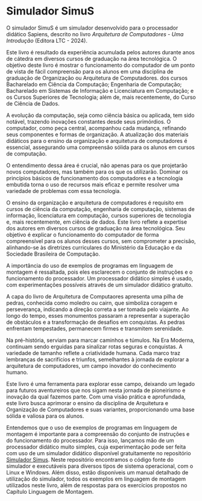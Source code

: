 # Simulador SimuS 

O simulador SimuS é um simulador desenvolvido para o processador didático Sapiens, descrito no livro *Arquitetura de Computadores - Uma Introdução* (Editora LTC - 2024).

Este livro é resultado da experiência acumulada pelos autores durante anos de cátedra em diversos cursos de graduação na área tecnológica. O objetivo deste livro é mostrar o funcionamento do computador de um ponto de vista de fácil compreensão para os alunos em uma disciplina de graduação de Organização ou Arquitetura de Computadores. dos cursos Bacharelado em Ciência da Computação; Engenharia de Computação; Bacharelado em Sistemas de Informação e Licenciatura em Computação; e os Cursos Superiores de Tecnologia;  além de, mais recentemente, do Curso de Ciência de Dados.

A evolução da computação, seja como ciência básica ou aplicada, tem sido notável, trazendo inovações constantes desde seus primórdios. O computador, como peça central, acompanhou cada mudança, refinando seus componentes e formas de organização. A atualização dos materiais didáticos para o ensino da organização e arquitetura de computadores é essencial, assegurando uma compreensão sólida para os alunos em cursos de computação.

O entendimento dessa área é crucial, não apenas para os que projetarão novos computadores, mas também para os que os utilizarão. Dominar os princípios básicos de funcionamento dos computadores e a tecnologia embutida torna o uso de recursos mais eficaz e permite resolver uma variedade de problemas com essa tecnologia.

O ensino da organização e arquitetura de computadores é requisito em cursos de ciência da computação, engenharia de computação, sistemas de informação, licenciatura em computação, cursos superiores de tecnologia e, mais recentemente, em ciência de dados. Este livro reflete a expertise dos autores em diversos cursos de graduação na área tecnológica. Seu objetivo é explicar o funcionamento do computador de forma compreensível para os alunos desses cursos, sem comprometer a precisão, alinhando-se às diretrizes curriculares do Ministério da Educação e da Sociedade Brasileira de Computação.

A importância do uso de exemplos de programas em linguagem de montagem é ressaltada, pois eles esclarecem o conjunto de instruções e o funcionamento do processador. Um processador didático simples é usado, com experimentações possíveis através de um simulador didático gratuito.

A capa do livro de Arquitetura de Computaores apresenta uma pilha de pedras, conhecida como moledro ou cairn, que simboliza coragem e perseverança, indicando a direção correta a ser tomada pelo viajante. Ao longo do tempo, esses monumentos passaram a representar a superação de obstáculos e a transformação de desafios em conquistas. As pedras enfrentam tempestades, permanecem firmes e transmitem serenidade.

Na pré-história, serviam para marcar caminhos e túmulos. Na Era Moderna, continuam sendo erguidas para sinalizar rotas seguras e conquistas. A variedade de tamanho reflete a criatividade humana. Cada marco traz lembranças de sacrifícios e triunfos, semelhantes à jornada de explorar a arquitetura de computadores, um campo inovador do conhecimento humano.

Este livro é uma ferramenta para explorar esse campo, deixando um legado para futuros aventureiros que nos sigam nesta jornada de pioneirismo e inovação da qual fazemos parte. Com uma visão prática e aprofundada, este livro busca aprimorar o ensino da disciplina de Arquitetura e Organização de Computadores e suas variantes, proporcionando uma base sólida e valiosa para os alunos.

Entendemos que o uso de exemplos de programas em  linguagem de montagem  é  importante para a compreensão do conjunto de instruções e do funcionamento do processador. Para isso, lançamos mão de um processador didático muito simples, cuja experimentação pode ser feita com uso de  um simulador didático disponível gratuitamente no repositório [Simulador Simus](https://github.com/Simulador-Simus/SimuS). Neste repositório encontramos o código fonte do simulador e executáveis para diversos tipos de sistema operacional, com o Linux e Windows.  Além disso, estão disponíveis um manual detalhado de utilização do simulador, todos os exemplos em linguagem de montagem utilizados neste livro, além de respostas para os exercícios propostos no Capítulo Linguagem de Montagem.
